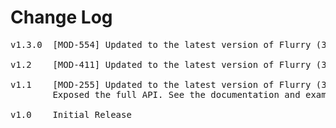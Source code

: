 # Change Log
<pre>
v1.3.0	[MOD-554] Updated to the latest version of Flurry (3.1.0) removing UDID support

v1.2	[MOD-411] Updated to the latest version of Flurry (3.0.7)

v1.1    [MOD-255] Updated to the latest version of Flurry (3.0.0)
		Exposed the full API. See the documentation and example for more information.

v1.0    Initial Release
